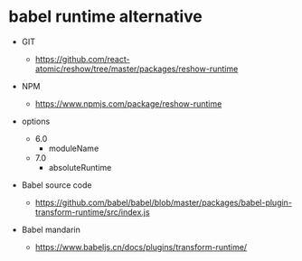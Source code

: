 babel runtime alternative 
===============

* GIT
   * https://github.com/react-atomic/reshow/tree/master/packages/reshow-runtime
* NPM
   * https://www.npmjs.com/package/reshow-runtime

* options
   * 6.0
      * moduleName
  * 7.0
     * absoluteRuntime 
* Babel source code
  * https://github.com/babel/babel/blob/master/packages/babel-plugin-transform-runtime/src/index.js
* Babel mandarin
  * https://www.babeljs.cn/docs/plugins/transform-runtime/

